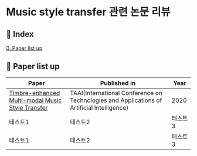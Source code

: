 # Music style transfer 관련 논문 리뷰

## 📌 Index
[0. Paper list up](#📃-Paper-list-up)



## 📃 Paper list up
|Paper|Published in|Year|
|------|---|--|
|[Timbre-enhanced Multi-modal Music Style Transfer](https://arxiv.org/abs/1811.12214)|TAAI(International Conference on Technologies and Applications of Artificial Intelligence)|2020|
|테스트1|테스트2|테스트3|
|테스트1|테스트2|테스트3|
